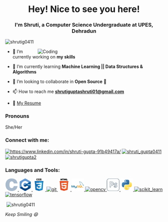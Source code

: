 <h1 align="center">Hey! Nice to see you here!</h1>
<h3 align="center">I'm Shruti, a Computer Science Undergraduate at UPES, Dehradun</h3>

<p align="left"> <img src="https://komarev.com/ghpvc/?username=shrutig0411&label=Profile%20views&color=0e75b6&style=flat" alt="shrutig0411" /> </p>
<img align="right" alt="Coding" width="400" src="https://coursepedia.ng/wp-content/uploads/2020/12/working-girl.png">


- 🔭 I’m currently working on **my skills**

- 🌱 I’m currently learning **Machine Learning || Data Structures & Algorithms**

- 👯 I’m looking to collaborate in **Open Source** :open_hands:

- 📫 How to reach me **shrutiguptashruti01@gmail.com** 

- 📄  [My Resume](https://drive.google.com/file/d/1XrUfmWuIuAPszSQdVyEMHcLwGIdIoTvt/view?usp=sharing)


### Pronouns
She/Her

<h3 align="left">Connect with me:</h3>
<p align="left">
<a href="https://linkedin.com/in/shruti-gupta-91b49417a/" target="blank"><img align="center" src="https://img.icons8.com/fluent/48/000000/linkedin.png" alt="https://www.linkedin.com/in/shruti-gupta-91b49417a/" height="40" width="40" /></a>
<a href="https://instagram.com/shruti_gupta0411" target="blank"><img align="center" src="https://img.icons8.com/fluent/48/000000/instagram-new.png" alt="shruti_gupta0411" height="40" width="40" /></a>
<a href="https://www.behance.net/shrutigupta2" target="blank"><img align="center" src="https://img.icons8.com/cute-clipart/2x/behance.png" alt="shrutigupta2" height="40" width="40" /></a>
</p>

<h3 align="left">Languages and Tools:</h3>
<p align="left"> <a href="https://www.cprogramming.com/" target="_blank"> <img src="https://raw.githubusercontent.com/devicons/devicon/master/icons/c/c-original.svg" alt="c" width="40" height="40"/> </a> <a href="https://www.w3schools.com/cpp/" target="_blank"> <img src="https://raw.githubusercontent.com/devicons/devicon/master/icons/cplusplus/cplusplus-original.svg" alt="cplusplus" width="40" height="40"/> </a> <a href="https://www.w3schools.com/css/" target="_blank"> <img src="https://raw.githubusercontent.com/devicons/devicon/master/icons/css3/css3-original-wordmark.svg" alt="css3" width="40" height="40"/> </a> <a href="https://git-scm.com/" target="_blank"> <img src="https://www.vectorlogo.zone/logos/git-scm/git-scm-icon.svg" alt="git" width="40" height="40"/> </a> <a href="https://www.w3.org/html/" target="_blank"> <img src="https://raw.githubusercontent.com/devicons/devicon/master/icons/html5/html5-original-wordmark.svg" alt="html5" width="40" height="40"/> </a> <a href="https://www.mysql.com/" target="_blank"> <img src="https://raw.githubusercontent.com/devicons/devicon/master/icons/mysql/mysql-original-wordmark.svg" alt="mysql" width="40" height="40"/> </a> <a href="https://opencv.org/" target="_blank"> <img src="https://www.vectorlogo.zone/logos/opencv/opencv-icon.svg" alt="opencv" width="40" height="40"/> </a> <a href="https://www.photoshop.com/en" target="_blank"> <img src="https://raw.githubusercontent.com/devicons/devicon/master/icons/photoshop/photoshop-line.svg" alt="photoshop" width="40" height="40"/> </a> <a href="https://www.python.org" target="_blank"> <img src="https://raw.githubusercontent.com/devicons/devicon/master/icons/python/python-original.svg" alt="python" width="40" height="40"/> </a> <a href="https://scikit-learn.org/" target="_blank"> <img src="https://upload.wikimedia.org/wikipedia/commons/0/05/Scikit_learn_logo_small.svg" alt="scikit_learn" width="40" height="40"/> </a> <a href="https://www.tensorflow.org" target="_blank"> <img src="https://www.vectorlogo.zone/logos/tensorflow/tensorflow-icon.svg" alt="tensorflow" width="40" height="40"/> </a> </p>

<p>&nbsp;<img align="center" src="https://github-readme-stats.vercel.app/api?username=shrutig0411&show_icons=true&locale=en" alt="shrutig0411" /></p>


_Keep Smiling :smile:_
